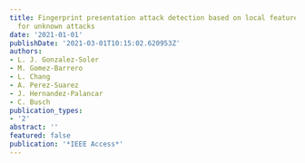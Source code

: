 ```yaml
---
title: Fingerprint presentation attack detection based on local features encoding
  for unknown attacks
date: '2021-01-01'
publishDate: '2021-03-01T10:15:02.620953Z'
authors:
- L. J. Gonzalez-Soler
- M. Gomez-Barrero
- L. Chang
- A. Perez-Suarez
- J. Hernandez-Palancar
- C. Busch
publication_types:
- '2'
abstract: ''
featured: false
publication: '*IEEE Access*'
---
```


